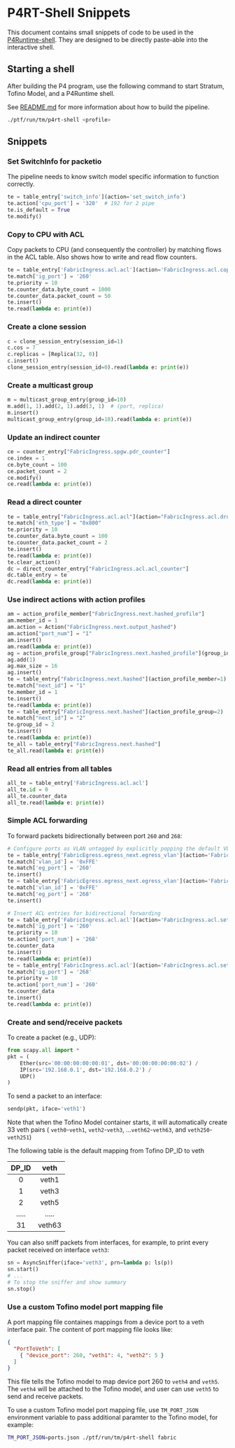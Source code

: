 <!--
Copyright 2021-present Open Networking Foundation
SPDX-License-Identifier: LicenseRef-ONF-Member-Only-1.0
-->
# P4RT-Shell Snippets

This document contains small snippets of code to be used in the
[P4Runtime-shell](https://github.com/p4lang/p4runtime-shell). They are designed
to be directly paste-able into the interactive shell.

## Starting a shell

After building the P4 program, use the following command to start Stratum, Tofino Model, and a P4Runtime shell.

See [README.md](README.md) for more information about how to build the pipeline.

```bash
./ptf/run/tm/p4rt-shell <profile>
```

## Snippets

### Set SwitchInfo for packetio

The pipeline needs to know switch model specific information to function
correctly.

```python
te = table_entry['switch_info'](action='set_switch_info')
te.action['cpu_port'] = '320'  # 192 for 2 pipe
te.is_default = True
te.modify()
```

### Copy to CPU with ACL

Copy packets to CPU (and consequently the controller) by matching flows in the
ACL table. Also shows how to write and read flow counters.

```python
te = table_entry['FabricIngress.acl.acl'](action='FabricIngress.acl.copy_to_cpu')
te.match['ig_port'] = '260'
te.priority = 10
te.counter_data.byte_count = 1000
te.counter_data.packet_count = 50
te.insert()
te.read(lambda e: print(e))
```

### Create a clone session

```python
c = clone_session_entry(session_id=1)
c.cos = 7
c.replicas = [Replica(32, 0)]
c.insert()
clone_session_entry(session_id=0).read(lambda e: print(e))
```

### Create a multicast group

```python
m = multicast_group_entry(group_id=10)
m.add(1, 1).add(2, 1).add(3, 1)  # (port, replica)
m.insert()
multicast_group_entry(group_id=10).read(lambda e: print(e))
```

### Update an indirect counter

```python
ce = counter_entry["FabricIngress.spgw.pdr_counter"]
ce.index = 1
ce.byte_count = 100
ce.packet_count = 2
ce.modify()
ce.read(lambda e: print(e))
```

### Read a direct counter

```python
te = table_entry["FabricIngress.acl.acl"](action="FabricIngress.acl.drop")
te.match['eth_type'] = "0x800"
te.priority = 10
te.counter_data.byte_count = 100
te.counter_data.packet_count = 2
te.insert()
te.read(lambda e: print(e))
te.clear_action()
dc = direct_counter_entry["FabricIngress.acl.acl_counter"]
dc.table_entry = te
dc.read(lambda e: print(e))
```

### Use indirect actions with action profiles

```python
am = action_profile_member["FabricIngress.next.hashed_profile"]
am.member_id = 1
am.action = Action("FabricIngress.next.output_hashed")
am.action["port_num"] = "1"
am.insert()
am.read(lambda e: print(e))
ag = action_profile_group["FabricIngress.next.hashed_profile"](group_id=2)
ag.add(1)
ag.max_size = 16
ag.insert()
te = table_entry["FabricIngress.next.hashed"](action_profile_member=1)
te.match["next_id"] = "1"
te.member_id = 1
te.insert()
te.read(lambda e: print(e))
te = table_entry["FabricIngress.next.hashed"](action_profile_group=2)
te.match["next_id"] = "2"
te.group_id = 2
te.insert()
te.read(lambda e: print(e))
te_all = table_entry["FabricIngress.next.hashed"]
te_all.read(lambda e: print(e))
```

### Read all entries from all tables

```python
all_te = table_entry['FabricIngress.acl.acl']
all_te.id = 0
all_te.counter_data
all_te.read(lambda e: print(e))
```

### Simple ACL forwarding

To forward packets bidirectionally between port `260` and `268`:

```python
# Configure ports as VLAN untagged by explicitly popping the default VLAN ID 4096 (0xFFE)
te = table_entry['FabricEgress.egress_next.egress_vlan'](action='FabricEgress.egress_next.pop_vlan')
te.match['vlan_id'] = '0xFFE'
te.match['eg_port'] = '260'
te.insert()
te = table_entry['FabricEgress.egress_next.egress_vlan'](action='FabricEgress.egress_next.pop_vlan')
te.match['vlan_id'] = '0xFFE'
te.match['eg_port'] = '268'
te.insert()

# Insert ACL entries for bidirectional forwarding
te = table_entry['FabricIngress.acl.acl'](action='FabricIngress.acl.set_output_port')
te.match['ig_port'] = '260'
te.priority = 10
te.action['port_num'] = '268'
te.counter_data
te.insert()
te.read(lambda e: print(e))
te = table_entry['FabricIngress.acl.acl'](action='FabricIngress.acl.set_output_port')
te.match['ig_port'] = '268'
te.priority = 10
te.action['port_num'] = '260'
te.counter_data
te.insert()
te.read(lambda e: print(e))
```

### Create and send/receive packets

To create a packet (e.g., UDP):

```python
from scapy.all import *
pkt = (
    Ether(src='00:00:00:00:00:01', dst='00:00:00:00:00:02') /
    IP(src='192.168.0.1', dst='192.168.0.2') /
    UDP()
)
```

To send a packet to an interface:

```python
sendp(pkt, iface='veth1')
```

Note that when the Tofino Model container starts, it will automatically create 33 veth
pairs ( `veth0`-`veth1`, `veth2`-`veth3`, ...`veth62`-`veth63`, and `veth250`-`veth251`)

The following table is the default mapping from Tofino DP_ID to veth

| DP_ID | veth   |
|:-----:|:------:|
| 0     | veth1  |
| 1     | veth3  |
| 2     | veth5  |
| ..... | .....  |
| 31    | veth63 |

You can also sniff packets from interfaces, for example, to print every packet
received on interface `veth3`:

```python
sn = AsyncSniffer(iface='veth3', prn=lambda p: ls(p))
sn.start()
# ...
# To stop the sniffer and show summary
sn.stop()
```

### Use a custom Tofino model port mapping file

A port mapping file containes mappings from a device port to a veth interface pair.
The content of port mapping file looks like:

```json
{
  "PortToVeth": [
    { "device_port": 260, "veth1": 4, "veth2": 5 }
  ]
}
```

This file tells the Tofino model to map device port 260 to `veth4` and `veth5`.
The `veth4` will be attached to the Tofino model, and user can use `veth5` to send and
receive packets.

To use a custom Tofino model port mapping file, use `TM_PORT_JSON` environment variable to
pass additional paramter to the Tofino model, for example:

```bash
TM_PORT_JSON=ports.json ./ptf/run/tm/p4rt-shell fabric
```
